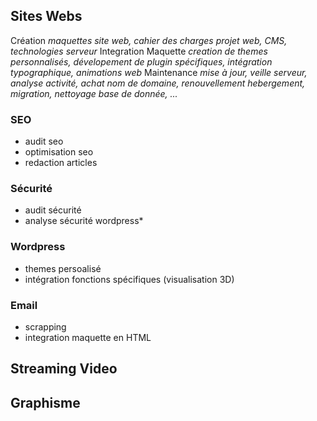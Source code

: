 
## Sites Webs
Création
*maquettes site web, cahier des charges projet web, CMS, technologies serveur*
Integration Maquette
*creation de themes personnalisés, dévelopement de plugin spécifiques, intégration typographique, animations web*
Maintenance
*mise à jour, veille serveur, analyse activité, achat nom de domaine, renouvellement hebergement, migration, nettoyage base de donnée, ...*

### SEO
* audit seo
* optimisation seo
* redaction articles
### Sécurité
* audit sécurité
* analyse sécurité wordpress*

### Wordpress
* themes persoalisé
* intégration fonctions spécifiques (visualisation 3D)

### Email
* scrapping
* integration maquette en HTML

## Streaming Video

## Graphisme
